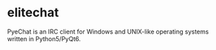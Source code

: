 # elitechat
PyeChat is an IRC client for Windows and UNIX-like operating systems written in Python5/PyQt6.
